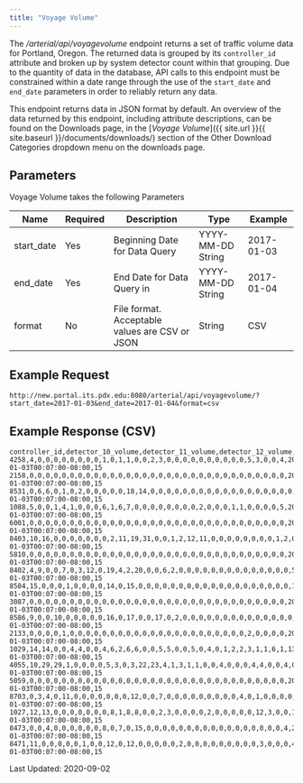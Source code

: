 ```yaml
---
title: "Voyage Volume"
---
```

The _/arterial/api/voyagevolume_ endpoint returns a set of traffic volume data for Portland, Oregon. The returned data is grouped by its `controller_id` attribute and broken up by system detector count within that grouping. Due to the quantity of data in the database, API calls to this endpoint must be constrained within a date range through the use of the `start_date` and `end_date` parameters in order to reliably return any data.

This endpoint returns data in JSON format by default. An overview of the data returned by this endpoint, including attribute descriptions, can be found on the Downloads page, in the [_Voyage Volume_]({{ site.url }}{{ site.baseurl }}/documents/downloads/) section of the Other Download Categories dropdown menu on the downloads page.

## Parameters
Voyage Volume takes the following Parameters

| Name         | Required | Description                                        | Type              | Example      |
| ------------ | -------- | -------------------------------------------------- | ----------------- | ------------ |
|  start_date  | Yes      | Beginning Date for Data Query                      | YYYY-MM-DD String | 2017-01-03   |
|  end_date    | Yes      | End Date for Data Query in                         | YYYY-MM-DD String | 2017-01-04   |
|  format      | No       | File format. Acceptable values are CSV or JSON     | String            | CSV          |

## Example Request
```http://new.portal.its.pdx.edu:8080/arterial/api/voyagevolume/?start_date=2017-01-03&end_date=2017-01-04&format=csv```

## Example Response (CSV)
```
controller_id,detector_10_volume,detector_11_volume,detector_12_volume,detector_13_volume,detector_14_volume,detector_15_volume,detector_16_volume,detector_17_volume,detector_18_volume,detector_19_volume,detector_1_volume,detector_20_volume,detector_21_volume,detector_22_volume,detector_23_volume,detector_24_volume,detector_25_volume,detector_26_volume,detector_27_volume,detector_28_volume,detector_29_volume,detector_2_volume,detector_30_volume,detector_31_volume,detector_32_volume,detector_3_volume,detector_4_volume,detector_5_volume,detector_6_volume,detector_7_volume,detector_8_volume,detector_9_volume,logtime,period
4258,4,0,0,0,0,0,0,0,0,1,0,1,1,0,0,2,3,0,0,0,0,0,0,0,0,0,0,5,3,0,0,4,2017-01-03T00:07:00-08:00,15
2158,0,0,0,0,0,0,0,0,0,0,0,0,0,0,0,0,0,0,0,0,0,0,0,0,0,0,0,0,0,0,0,0,2017-01-03T00:07:00-08:00,15
8531,0,6,6,0,1,0,2,0,0,0,0,0,18,14,0,0,0,0,0,0,0,0,0,0,0,0,0,0,0,0,0,0,2017-01-03T00:07:00-08:00,15
1088,5,0,0,1,4,1,0,0,0,6,1,6,7,0,0,0,0,0,0,0,0,2,0,0,0,1,1,0,0,0,0,5,2017-01-03T00:07:00-08:00,15
6001,0,0,0,0,0,0,0,0,0,0,0,0,0,0,0,0,0,0,0,0,0,0,0,0,0,0,0,0,0,0,0,0,2017-01-03T00:07:00-08:00,15
8403,10,16,0,0,0,0,0,0,0,2,11,19,31,0,0,1,2,12,11,0,0,0,0,0,0,0,0,1,2,0,0,7,2017-01-03T00:07:00-08:00,15
5810,0,0,0,0,0,0,0,0,0,0,0,0,0,0,0,0,0,0,0,0,0,0,0,0,0,0,0,0,0,0,0,0,2017-01-03T00:07:00-08:00,15
8402,4,9,0,0,7,0,3,12,0,19,4,2,20,0,0,6,2,0,0,0,0,0,0,0,0,0,0,0,0,0,0,5,2017-01-03T00:07:00-08:00,15
8584,15,0,0,0,1,0,0,0,0,14,0,15,0,0,0,0,0,0,0,0,0,0,0,0,0,0,0,0,0,0,0,14,2017-01-03T00:07:00-08:00,15
3087,0,0,0,0,0,0,0,0,0,0,0,0,0,0,0,0,0,0,0,0,0,0,0,0,0,0,0,0,0,0,0,0,2017-01-03T00:07:00-08:00,15
8586,9,0,0,10,0,0,0,0,0,16,0,17,0,0,17,0,2,0,0,0,0,0,0,0,0,0,0,0,0,0,0,10,2017-01-03T00:07:00-08:00,15
2133,0,0,0,0,1,0,0,0,0,0,0,0,0,0,0,0,0,0,0,0,0,0,0,0,0,0,0,2,0,0,0,0,2017-01-03T00:07:00-08:00,15
1029,14,14,0,0,4,4,0,0,4,6,2,6,6,0,0,5,5,0,0,5,0,4,0,1,2,2,3,1,1,6,1,13,2017-01-03T00:07:00-08:00,15
4055,10,29,29,1,0,0,0,0,5,3,0,3,22,23,4,1,3,1,1,0,0,4,0,0,0,4,4,0,0,4,0,10,2017-01-03T00:07:00-08:00,15
5059,0,0,0,0,0,0,0,0,0,0,0,0,0,0,0,0,0,0,0,0,0,0,0,0,0,0,0,0,0,0,0,0,2017-01-03T00:07:00-08:00,15
8703,0,3,4,0,11,0,0,0,0,0,0,0,12,0,0,7,0,0,0,0,0,0,0,0,0,4,0,1,0,0,0,0,2017-01-03T00:07:00-08:00,15
1027,12,13,0,0,0,0,0,0,0,8,1,8,8,0,0,2,3,0,0,0,0,2,0,0,0,0,0,12,3,0,0,12,2017-01-03T00:07:00-08:00,15
8473,0,0,4,0,0,0,0,0,0,8,0,7,0,15,0,0,0,0,0,0,0,0,0,0,0,0,0,0,0,0,0,4,2017-01-03T00:07:00-08:00,15
8471,11,0,0,0,0,0,1,0,0,12,0,12,0,0,0,0,0,2,0,0,0,0,0,0,0,0,0,3,0,0,0,4,2017-01-03T00:07:00-08:00,15
```

Last Updated: 2020-09-02
